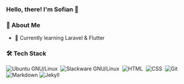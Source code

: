 ### Hello, there! I'm Sofian :wave:
### :bearded_person: About Me
- :seedling: Currently learning Laravel & Flutter

### :hammer_and_wrench: Tech Stack
![Ubuntu GNU/Linux](https://img.shields.io/badge/Ubuntu_GNU/Linux-20.04-orange?style=flat&logo=ubuntu)&nbsp;
![Slackware GNU/Linux](https://img.shields.io/badge/Slackware_GNU/Linux-14.2-blue?style=flat&logo=slackware&logoColor=556DB7)&nbsp;
![HTML](https://img.shields.io/badge/HTML-5-red?style=flat&logo=html5)&nbsp;
![CSS](https://img.shields.io/badge/CSS-3-blue?style=flat&logo=css3&logoColor=1572B6)&nbsp;
![Git](https://img.shields.io/badge/GIT-2.28-red?style=flat&logo=git)&nbsp;
![Markdown](https://img.shields.io/badge/Markdown-1.0.1-yellowgreen?style=flat&logo=markdown)
![Jekyll](https://img.shields.io/badge/JEkyll-V4.2.0-red?style=flat&logo=jekyll)
